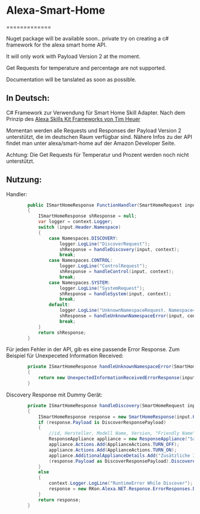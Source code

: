 # Alexa-Smart-Home
=============

Nuget package will be available soon..
private try on creating a c# framework for the alexa smart home API.

It will only work with Payload Version 2 at the moment.

Get Requests for temperature and percentage are not supported.

Documentation will be tanslated as soon as possible.

In Deutsch:
-------

C# Framework zur Verwendung für Smart Home Skill Adapter. Nach dem Prinzip des [Alexa Skills Kit Frameworks von Tim Heuer]( https://github.com/timheuer/Slight.Alexa)

Momentan werden alle Requests und Responses der Payload Version 2 unterstützt, die im deutschen Raum verfügbar sind. Nähere Infos zu der API findet man unter alexa/smart-home auf der Amazon Developer Seite.

Achtung: 
Die Get Requests für Temperatur und Prozent werden noch nicht unterstützt.

Nutzung:
-------

Handler:

```csharp
        public ISmartHomeResponse FunctionHandler(SmartHomeRequest input, ILambdaContext context)
        {
            ISmartHomeResponse shResponse = null;
            var logger = context.Logger;
            switch (input.Header.Namespace)
            {
                case Namespaces.DISCOVERY:
                    logger.LogLine("DiscoverRequest");
                    shResponse = handleDiscovery(input, context);
                    break;
                case Namespaces.CONTROL:
                    logger.LogLine("ControlRequest");
                    shResponse = handleControl(input, context);
                    break;
                case Namespaces.SYSTEM:
                    logger.LogLine("SystemRequest");
                    shResponse = handleSystem(input, context);
                    break;
                default:
                    logger.LogLine("UnknownNamespaceRequest. Namespace= " + input.Header.Namespace);
                    shResponse = handleUnknownNamespaceError(input, context);
                    break;
            }
            return shResponse;
        }
```

Für jeden Fehler in der API, gib es eine passende Error Response. Zum Beispiel für Unexpeceted Information Received:
```csharp
        private ISmartHomeResponse handleUnknownNamespaceError(SmartHomeRequest input, ILambdaContext context)
        {
            return new UnexpectedInformationReceivedErrorResponse(input.Header, "Namespace");
        }
```

Discovery Response mit Dummy Gerät:
```csharp
        private ISmartHomeResponse handleDiscovery(SmartHomeRequest input, ILambdaContext context)
        {
            ISmartHomeResponse response = new SmartHomeResponse(input.Header);
            if (response.Payload is DiscoverResponsePayload)
            {
                //id, Hersteller, Modell Name, Version, "Friendly Name", "Friendly Description", Ob erreichbar
                ResponseAppliance appliance = new ResponseAppliance("SampleId", "Agentilo GmbH", "ST007", "1.0.1", "Licht Küche", "Licht in der Küche", true);
                appliance.Actions.Add(ApplianceActions.TURN_OFF);
                appliance.Actions.Add(ApplianceActions.TURN_ON);
                appliance.AdditionalApplianceDetails.Add("Zusätzliche Info", "Optionale Infos");
                (response.Payload as DiscoverResponsePayload).DiscoveredAppliances.Add(appliance);
            }
            else
            {
                context.Logger.LogLine("RuntimeError While Discover");
                response = new RKon.Alexa.NET.Response.ErrorResponses.DriverInternalErrorResponse(input.Header);
            }
            return response;
        }
```


